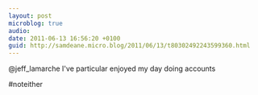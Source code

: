```yaml
---
layout: post
microblog: true
audio: 
date: 2011-06-13 16:56:20 +0100
guid: http://samdeane.micro.blog/2011/06/13/t80302492243599360.html
---
```

@jeff_lamarche I've particular enjoyed my day doing accounts

#noteither
